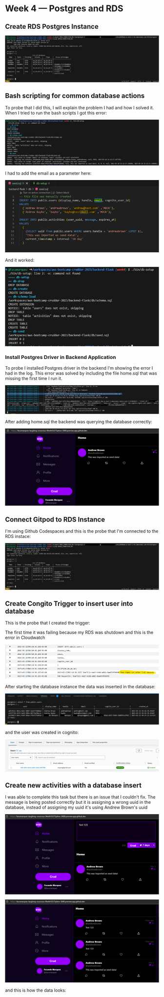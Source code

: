 # Week 4 — Postgres and RDS

## Create RDS Postgres Instance

![](img/week4-postgresql-rds-connection-working.png)

## Bash scripting for common database actions

To probe that I did this, I will explain the problem I had and how I solved it.
When I tried to run the bash scripts I got this error:

![](img/week4-postgresql-db-setup-error.png)

I had to add the email as a parameter here:

![](img/week4-postgresql-db-setup-solution.png)

And it worked:

![](img/week4-postgresql-db-setup-working.png)

### Install Postgres Driver in Backend Application

To probe I installed Postgres driver in the backend I'm showing the error I had in the log.
This error was solved by including the file home.sql that was missing the first time I run it.

![](img/week4-postgresql-backend-query-working.png)

After adding home.sql the backend was querying the database correctly:

![](img/week4-postgresql-backend-query-working-2.png)

## Connect Gitpod to RDS Instance

I'm using Github Codespaces and this is the probe that I'm connected to the RDS instace:

![](img/week4-postgresql-rds-connection-working.png)

## Create Congito Trigger to insert user into database

This is the probe that I created the trigger:

The first time it was failing because my RDS was shutdown and this is the error in Cloudwatch

![](img/week4-lambda-failing-log.png)

After starting the database instance the data was inserted in the database:

![](img/week4-lambda-user-created-inDB.png)

and the user was created in cognito:

![](img/week4-lambda-user-created.png)

## Create new activities with a database insert

I was able to complete this task but there is an issue that I couldn't fix.
The message is being posted correctly but it is assigning a wrong uuid in the database, instead of assigning my uuid it's using Andrew Brown's uuid

![](img/week4-cruddr-posting.png)

![](img/week4-cruddr-posts.png)

and this is how the data looks:











